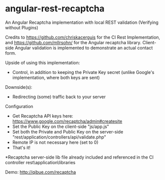 angular-rest-recaptcha
======================

An Angular Recaptcha implementation with local REST validation (Verifying without Plugins)

Credits to https://github.com/chriskacerguis for the CI Rest Implementation, and https://github.com/mllrsohn/ for the Angular recaptcha library. Client-side Angular validation is implemented to demonstrate an actual contact form.

Upside of using this implementation:
* Control, in addition to keeping the Private Key secret (unlike Google's implementation, where both keys are sent)

Downside(s):
* Redirecting (some) traffic back to your server


Configuration
+ Get Recaptcha API keys here: https://www.google.com/recaptcha/admin#createsite
+ Set the Public Key on the client-side "js/app.js"
+ Set both the Private and Public Key on the server-side "rest/application/controllers/api/validate.php"
+ Remote IP is not necessary here (set to 0)
+ That's it! 

*Recaptcha server-side lib file already included and referenced in the CI controller 
rest\application\libraries

Demo: http://qibue.com/recaptcha
